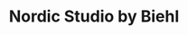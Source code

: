 ---
title: "Nordic Studio by Biehl"
url: /edinburgh/nordic-studio-by-biehl/
shop: Raumausstattung
---